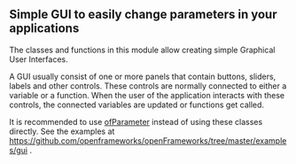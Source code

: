 ## Simple GUI to easily change parameters in your applications

The classes and functions in this module allow creating simple Graphical User Interfaces. 

A GUI usually consist of one or more panels that contain buttons, sliders, labels and other controls. These controls are normally connected to either a variable or a function. When the user of the application interacts with these controls, the connected variables are updated or functions get called. 

It is recommended to use [ofParameter](http://openframeworks.cc/documentation/types/ofParameter/) instead of using these classes directly. See the examples at https://github.com/openframeworks/openFrameworks/tree/master/examples/gui .
